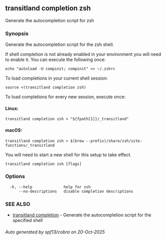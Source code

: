 ## transitland completion zsh

Generate the autocompletion script for zsh

### Synopsis

Generate the autocompletion script for the zsh shell.

If shell completion is not already enabled in your environment you will need
to enable it.  You can execute the following once:

	echo "autoload -U compinit; compinit" >> ~/.zshrc

To load completions in your current shell session:

	source <(transitland completion zsh)

To load completions for every new session, execute once:

#### Linux:

	transitland completion zsh > "${fpath[1]}/_transitland"

#### macOS:

	transitland completion zsh > $(brew --prefix)/share/zsh/site-functions/_transitland

You will need to start a new shell for this setup to take effect.


```
transitland completion zsh [flags]
```

### Options

```
  -h, --help              help for zsh
      --no-descriptions   disable completion descriptions
```

### SEE ALSO

* [transitland completion](transitland_completion.md)	 - Generate the autocompletion script for the specified shell

###### Auto generated by spf13/cobra on 20-Oct-2025
